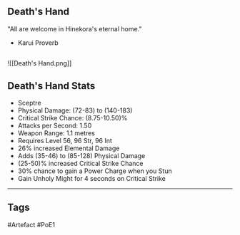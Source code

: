 ## Death's Hand
"All are welcome in Hinekora's eternal home."
- Karui Proverb
##
![[Death's Hand.png]]
## Death's Hand Stats
- Sceptre
- Physical Damage: (72-83) to (140-183)
- Critical Strike Chance: (8.75-10.50)%
- Attacks per Second: 1.50
- Weapon Range: 1.1 metres
- Requires Level 56, 96 Str, 96 Int
- 26% increased Elemental Damage
- Adds (35-46) to (85-128) Physical Damage
- (25-50)% increased Critical Strike Chance
- 30% chance to gain a Power Charge when you Stun
- Gain Unholy Might for 4 seconds on Critical Strike


---
## Tags
#Artefact
#PoE1